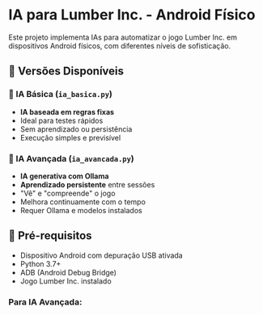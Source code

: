 # IA para Lumber Inc. - Android Físico

Este projeto implementa IAs para automatizar o jogo Lumber Inc. em dispositivos Android físicos, com diferentes níveis de sofisticação.

## 🎯 Versões Disponíveis

### 🤖 IA Básica (`ia_basica.py`)
- **IA baseada em regras fixas**
- Ideal para testes rápidos
- Sem aprendizado ou persistência
- Execução simples e previsível

### 🧠 IA Avançada (`ia_avancada.py`)
- **IA generativa com Ollama**
- **Aprendizado persistente** entre sessões
- "Vê" e "compreende" o jogo
- Melhora continuamente com o tempo
- Requer Ollama e modelos instalados
## 🚀 Pré-requisitos

- Dispositivo Android com depuração USB ativada
- Python 3.7+
- ADB (Android Debug Bridge)
- Jogo Lumber Inc. instalado

### Para IA Avançada:

